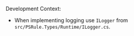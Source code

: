 Development Context:

- When implementing logging use `ILogger` from `src/PSRule.Types/Runtime/ILogger.cs`.
